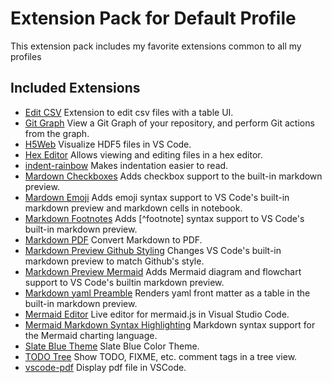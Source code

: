 # Extension Pack for Default Profile

This extension pack includes my favorite extensions common to all my profiles

## Included Extensions
+ [Edit CSV](https://marketplace.visualstudio.com/items?itemName=janisdd.vscode-edit-csv) Extension to edit csv files with a table UI.
+ [Git Graph](https://marketplace.visualstudio.com/items?itemName=mhutchie.git-graph) View a Git Graph of your repository, and perform Git actions from the graph.
+ [H5Web](https://marketplace.visualstudio.com/items?itemName=h5web.vscode-h5web) Visualize HDF5 files in VS Code.
+ [Hex Editor](https://marketplace.visualstudio.com/items?itemName=ms-vscode.hexeditor) Allows viewing and editing files in a hex editor.
+ [indent-rainbow](https://marketplace.visualstudio.com/items?itemName=oderwat.indent-rainbow) Makes indentation easier to read.
+ [Mardown Checkboxes](https://marketplace.visualstudio.com/items?itemName=bierner.markdown-checkbox) Adds checkbox support to the built-in markdown preview.
+ [Mardown Emoji](https://marketplace.visualstudio.com/items?itemName=bierner.markdown-emoji) Adds emoji syntax support to VS Code's built-in markdown preview and markdown cells in notebook.
+ [Markdown Footnotes](https://marketplace.visualstudio.com/items?itemName=bierner.markdown-footnotes) Adds [^footnote] syntax support to VS Code's built-in markdown preview.
+ [Markdown PDF](https://marketplace.visualstudio.com/items?itemName=yzane.markdown-pdf) Convert Markdown to PDF.
+ [Markdown Preview Github Styling](https://marketplace.visualstudio.com/items?itemName=bierner.markdown-preview-github-styles) Changes VS Code's built-in markdown preview to match Github's style.
+ [Markdown Preview Mermaid](https://marketplace.visualstudio.com/items?itemName=bierner.markdown-mermaid) Adds Mermaid diagram and flowchart support to VS Code's builtin markdown preview.
+ [Markdown yaml Preamble](https://marketplace.visualstudio.com/items?itemName=bierner.markdown-yaml-preamble) Renders yaml front matter as a table in the built-in markdown preview.
+ [Mermaid Editor](https://marketplace.visualstudio.com/items?itemName=tomoyukim.vscode-mermaid-editor) Live editor for mermaid.js in Visual Studio Code.
+ [Mermaid Markdown Syntax Highlighting](https://marketplace.visualstudio.com/items?itemName=bpruitt-goddard.mermaid-markdown-syntax-highlighting) Markdown syntax support for the Mermaid charting language.
+ [Slate Blue Theme](https://marketplace.visualstudio.com/items?itemName=lpvic.slate-blue) Slate Blue Color Theme.
+ [TODO Tree](https://marketplace.visualstudio.com/items?itemName=Gruntfuggly.todo-tree) Show TODO, FIXME, etc. comment tags in a tree view.
+ [vscode-pdf](https://marketplace.visualstudio.com/items?itemName=tomoki1207.pdf) Display pdf file in VSCode.

